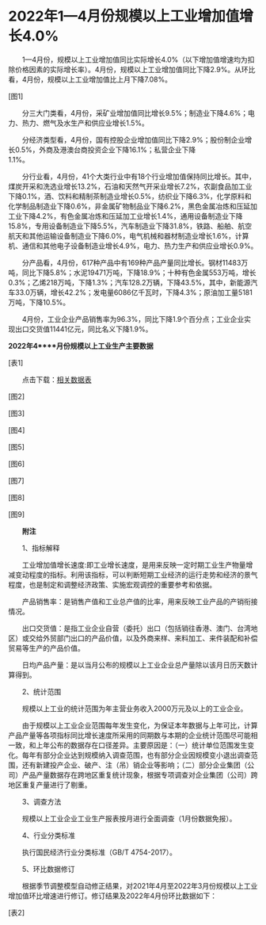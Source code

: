 # 2022年1—4月份规模以上工业增加值增长4.0%

　　1—4月份，规模以上工业增加值同比实际增长4.0%（以下增加值增速均为扣除价格因素的实际增长率）。4月份，规模以上工业增加值同比下降2.9%。从环比看，4月份，规模以上工业增加值比上月下降7.08%。

\[图1\]

　　分三大门类看，4月份，采矿业增加值同比增长9.5%；制造业下降4.6%；电力、热力、燃气及水生产和供应业增长1.5%。

　　分经济类型看，4月份，国有控股企业增加值同比下降2.9%；股份制企业增长0.5%，外商及港澳台商投资企业下降16.1%；私营企业下降1.1%。                                                

　　分行业看，4月份，41个大类行业中有18个行业增加值保持同比增长。其中，煤炭开采和洗选业增长13.2%，石油和天然气开采业增长7.2%，农副食品加工业下降0.1%，酒、饮料和精制茶制造业增长0.5%，纺织业下降6.3%，化学原料和化学制品制造业下降0.6%，非金属矿物制品业下降6.2%，黑色金属冶炼和压延加工业下降4.2%，有色金属冶炼和压延加工业增长1.4%，通用设备制造业下降15.8%，专用设备制造业下降5.5%，汽车制造业下降31.8%，铁路、船舶、航空航天和其他运输设备制造业下降6.0%，电气机械和器材制造业增长1.6%，计算机、通信和其他电子设备制造业增长4.9%，电力、热力生产和供应业增长0.9%。

　　分产品看，4月份，617种产品中有169种产品产量同比增长。钢材11483万吨，同比下降5.8%；水泥19471万吨，下降18.9%；十种有色金属553万吨，增长0.3%；乙烯218万吨，下降1.3%；汽车128.2万辆，下降43.5%，其中，新能源汽车33.0万辆，增长42.2%；发电量6086亿千瓦时，下降4.3%；原油加工量5181万吨，下降10.5%。

　　4月份，工业企业产品销售率为96.3%，同比下降1.9个百分点；工业企业实现出口交货值11441亿元，同比名义下降1.9%。

**2022****年****4****月份规模以上工业生产主要数据**

\[表1\]

　　点击下载：[相关数据表](http://www.stats.gov.cn/sj/zxfb/202302/W020230203608508265909.xlsx) 

\[图2\]

\[图3\]

\[图4\]

\[图5\]

\[图6\]

\[图7\]

\[图8\]

\[图9\]

　　**附注**

　　1、指标解释

　　工业增加值增长速度:即工业增长速度，是用来反映一定时期工业生产物量增减变动程度的指标。利用该指标，可以判断短期工业经济的运行走势和经济的景气程度，也是制定和调整经济政策、实施宏观调控的重要参考和依据。

　　产品销售率：是销售产值和工业总产值的比率，用来反映工业产品的产销衔接情况。

　　出口交货值：是指工业企业自营（委托）出口（包括销往香港、澳门、台湾地区）或交给外贸部门出口的产品价值，以及外商来样、来料加工、来件装配和补偿贸易等生产的产品价值。

　　日均产品产量：是以当月公布的规模以上工业企业总产量除以该月日历天数计算得到。

　　2、统计范围

　　规模以上工业的统计范围为年主营业务收入2000万元及以上的工业企业。

　　由于规模以上工业企业范围每年发生变化，为保证本年数据与上年可比，计算产品产量等各项指标同比增长速度所采用的同期数与本期的企业统计范围尽可能相一致，和上年公布的数据存在口径差异。主要原因是：（一）统计单位范围发生变化。每年有部分企业达到规模纳入调查范围，也有部分企业因规模变小退出调查范围，还有新建投产企业、破产、注（吊）销企业等影响；（二）部分企业集团（公司）产品产量数据存在跨地区重复统计现象，根据专项调查对企业集团（公司）跨地区重复产量进行了剔重。

　　3、调查方法

　　规模以上工业企业工业生产报表按月进行全面调查（1月份数据免报）。

　　4、行业分类标准

　　执行国民经济行业分类标准（GB/T 4754-2017）。

　　5、环比数据修订

　　根据季节调整模型自动修正结果，对2021年4月至2022年3月份规模以上工业增加值环比增速进行修订。修订结果及2022年4月份环比数据如下：

\[表2\]